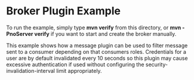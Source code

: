 # Broker Plugin Example

To run the example, simply type **mvn verify** from this directory, or **mvn -PnoServer verify** if you want to start and create the broker manually.

This example shows how a message plugin can be used to filter message sent to a consumer depending on that consumers roles. Credentials for a user are by default invalidated every 10 seconds so this plugin may cause excessive authentication if used without configuring the security-invalidation-interval limit appropriately. 